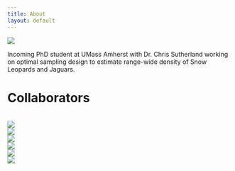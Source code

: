 ```yaml
---
title: About
layout: default
---
```


<div class="row content-row">
<div class="col-12 col-sm-4">
    <img src="{{ site.baseurl }}/images/ivy.png">
</div>
<div class="col-12 col-sm-8">
    <p>Incoming PhD student at UMass Amherst with Dr. Chris Sutherland working on optimal sampling design to estimate range-wide density of Snow Leopards and Jaguars.</p>
</div>
</div>
    
<h1>Collaborators</h1>
<br>
<div class="row justify-content-md-center">
    <div class="col-4">
        <img src="{{ site.baseurl }}/images/collabs/SDZ.png">
      </div>
    <div class="col-4">
        <img src="{{ site.baseurl }}/images/collabs/UMass.png">
      </div>
    <div class="col-4">
        <img src="{{ site.baseurl }}/images/collabs/CLO.png">
      </div>
    <div class="col-4">
        <img src="{{ site.baseurl }}/images/collabs/Cornell.png">
      </div>
    <div class="col-3">
        <img src="{{ site.baseurl }}/images/collabs/MassWildlife.png">
      </div>
    <div class="col-3">
        <img src="{{ site.baseurl }}/images/collabs/MassAudubon.png">
      </div>
</div>
